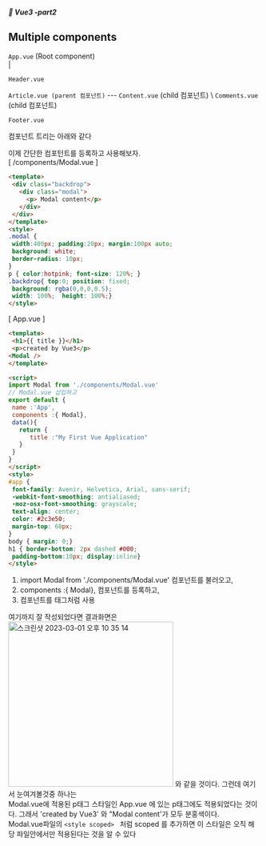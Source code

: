 ##### :cactus: Vue3 -part2

## Multiple components 
 ``` App.vue ```  (Root component)    
     |  
      
 ``` Header.vue  ```  
 
 ``` Article.vue (parent 컴포넌트) ```  ---  ``` Content.vue ``` (child 컴포넌트)
                                      \  ``` Comments.vue ``` (child 컴포넌트)

``` Footer.vue  ```   


컴포넌트 트리는 아래와 같다
 
 이제 간단한 컴포턴트를 등록하고 사용해보자.  
 [ /components/Modal.vue ]
 
 ```html
<template>
  <div class="backdrop"> 
    <div class="modal">
      <p> Modal content</p>
    </div>
  </div>
</template>
<style>
.modal {
  width:400px; padding:20px; margin:100px auto;
  background: white;
  border-radius: 10px;
}
p { color:hotpink; font-size: 120%; }
.backdrop{ top:0; position: fixed;
  background: rgba(0,0,0,0.5);
  width: 100%;  height: 100%;}
</style>

```
 
 
 [ App.vue ]
 ```html
<template>
  <h1>{{ title }}</h1>
  <p>created by Vue3</p>
 <Modal />
</template>

<script>
import Modal from './components/Modal.vue'
// Modal.vue 삽입하고
export default {
  name :'App',
  components :{ Modal}, 
  data(){
    return {
       title :"My First Vue Application"
    }
  }
}
</script>
<style>
#app {
  font-family: Avenir, Helvetica, Arial, sans-serif;
  -webkit-font-smoothing: antialiased;
  -moz-osx-font-smoothing: grayscale;
  text-align: center;
  color: #2c3e50;
  margin-top: 60px;
}
body { margin: 0;}
h1 { border-bottom: 2px dashed #000; 
  padding-bottom:10px; display:inline}
</style>
```
 
1) import Modal from './components/Modal.vue' 컴포넌트를 불러오고,  
2) components :{ Modal},  컴포넌트를 등록하고,   
3) <Modal />  컴포넌트를  태그처럼 사용
  
여기까지 잘 작성되었다면 결과화면은  
<img width="330" alt="스크린샷 2023-03-01 오후 10 35 14" src="https://user-images.githubusercontent.com/48478079/222154090-4b73ce2e-1147-4c1c-b4d1-19b62073eea6.png">
   와 같을 것이다. 그런데 여기서 눈여겨볼것중 하나는  
Modal.vue에 적용된 p태그 스타일인 App.vue 에 있는 p태그에도 적용되었다는 것이다. 그래서 'created by Vue3' 와 "Modal content'가 모두 분홍색이다.  
Modal.vue파일의 ``` <style scoped>  ``` 처럼 scoped 를 추가하면 이 스타일은 오직 해당 파일안에서만 적용된다는 것을 알 수 있다 

